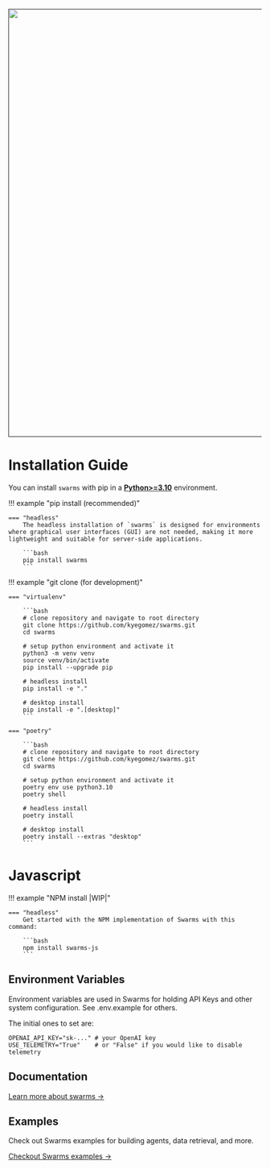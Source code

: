 <div align="center">
  <p>
    <a align="center" href="" target="_blank">
      <img
        width="850"
        src="https://github.com/kyegomez/swarms/raw/master/images/swarmslogobanner.png"
      >
    </a>
  </p>
</div>

# Installation Guide

You can install `swarms` with pip in a
[**Python>=3.10**](https://www.python.org/) environment.

!!! example "pip install (recommended)"

    === "headless"
        The headless installation of `swarms` is designed for environments where graphical user interfaces (GUI) are not needed, making it more lightweight and suitable for server-side applications.

        ```bash
        pip install swarms
        ```



!!! example "git clone (for development)"

    === "virtualenv"

        ```bash
        # clone repository and navigate to root directory
        git clone https://github.com/kyegomez/swarms.git
        cd swarms

        # setup python environment and activate it
        python3 -m venv venv
        source venv/bin/activate
        pip install --upgrade pip

        # headless install
        pip install -e "."

        # desktop install
        pip install -e ".[desktop]"
        ```

    === "poetry"

        ```bash
        # clone repository and navigate to root directory
        git clone https://github.com/kyegomez/swarms.git
        cd swarms

        # setup python environment and activate it
        poetry env use python3.10
        poetry shell

        # headless install
        poetry install

        # desktop install
        poetry install --extras "desktop"
        ```


# Javascript

!!! example "NPM install |WIP|"

    === "headless"
        Get started with the NPM implementation of Swarms with this command:

        ```bash
        npm install swarms-js
        ```

## Environment Variables

Environment variables are used in Swarms for holding API Keys and other system configuration. See .env.example for others.

The initial ones to set are:

```
OPENAI_API_KEY="sk-..." # your OpenAI key
USE_TELEMETRY="True"    # or "False" if you would like to disable telemetry
```


## Documentation

[Learn more about swarms →](swarms/)


## Examples

Check out Swarms examples for building agents, data retrieval, and more.

[Checkout Swarms examples →](examples/)
